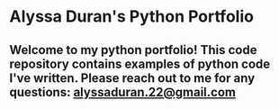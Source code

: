 # Alyssa Duran's Python Portfolio

## Welcome to my python portfolio! This code repository contains examples of python code I've written. Please reach out to me for any questions: alyssaduran.22@gmail.com
